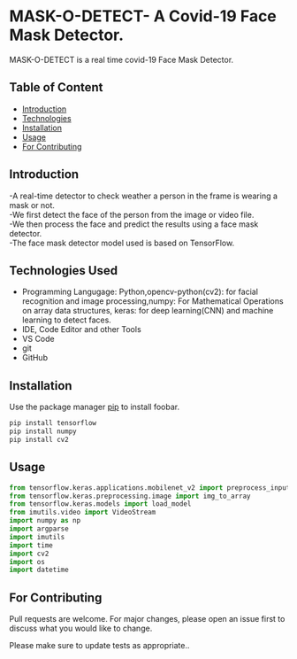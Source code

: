 # MASK-O-DETECT- A Covid-19 Face Mask Detector.

MASK-O-DETECT is a real time covid-19 Face Mask Detector.

## Table of Content

 - [Introduction](https://github.com/jiyauppal/face-mask-detector#Introduction)
 - [Technologies](https://github.com/jiyauppal/face-mask-detector#Technologies)
 - [Installation](https://github.com/jiyauppal/face-mask-detector#Installations)
 - [Usage](https://github.com/jiyauppal/face-mask-detector#Usage)
 - [For Contributing](https://github.com/jiyauppal/face-mask-detector#For-Contributing)

## Introduction
-A real-time detector to check weather a person in the frame is wearing a mask or
not.</br>
-We first detect the face of the person from the image or video file.</br>
-We then process the face and predict the results using a face mask detector.</br> 
-The face mask detector model used is based on TensorFlow.</br>

## Technologies Used
- Programming Langugage: Python,opencv-python(cv2): for facial recognition and image processing,numpy: For Mathematical Operations on array data structures, keras: for deep learning(CNN) and machine learning to detect faces.
- IDE, Code Editor and other Tools
- VS Code
- git
- GitHub
## Installation

Use the package manager [pip](https://pip.pypa.io/en/stable/) to install foobar.

```bash
pip install tensorflow
pip install numpy
pip install cv2
```

## Usage

```python
from tensorflow.keras.applications.mobilenet_v2 import preprocess_input
from tensorflow.keras.preprocessing.image import img_to_array
from tensorflow.keras.models import load_model
from imutils.video import VideoStream
import numpy as np
import argparse
import imutils
import time
import cv2
import os
import datetime
```

## For Contributing
Pull requests are welcome. For major changes, please open an issue first to discuss what you would like to change.

Please make sure to update tests as appropriate..


